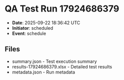 # QA Test Run 17924686379

- **Date**: 2025-09-22 18:36:42 UTC
- **Initiator**: scheduled
- **Event**: schedule

## Files
- summary.json - Test execution summary
- results-17924686379.xlsx - Detailed test results
- metadata.json - Run metadata
